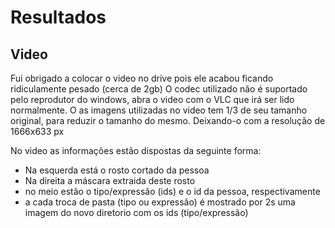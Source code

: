 # Resultados

## Video

Fui obrigado a colocar o video no drive pois ele acabou ficando ridiculamente pesado (cerca de 2gb)
O codec utilizado não é suportado pelo reprodutor do windows, abra o video com o VLC que irá ser lido normalmente.
O as imagens utilizadas no video tem 1/3 de seu tamanho original, para reduzir o tamanho do mesmo. Deixando-o com a resolução de 1666x633 px

No video as informações estão dispostas da seguinte forma:

- Na esquerda está o rosto cortado da pessoa
- Na direita a máscara extraida deste rosto
- no meio estão o tipo/expressão (ids) e o id da pessoa, respectivamente
- a cada troca de pasta (tipo ou expressão) é mostrado por 2s uma imagem do novo diretorio com os ids (tipo/expressão)
